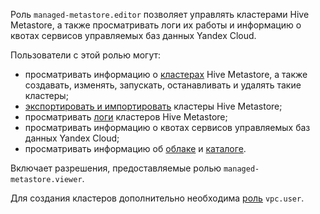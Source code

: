 Роль `managed-metastore.editor` позволяет управлять кластерами Hive Metastore, а также просматривать логи их работы и информацию о квотах сервисов управляемых баз данных Yandex Cloud.

Пользователи с этой ролью могут:
* просматривать информацию о [кластерах](../../data-proc/concepts/metastore.md) Hive Metastore, а также создавать, изменять, запускать, останавливать и удалять такие кластеры;
* [экспортировать и импортировать](../../data-proc/operations/metastore/export-and-import.md) кластеры Hive Metastore;
* просматривать [логи](../../data-proc/concepts/logs.md) кластеров Hive Metastore;
* просматривать информацию о квотах сервисов управляемых баз данных Yandex Cloud;
* просматривать информацию об [облаке](../../resource-manager/concepts/resources-hierarchy.md#cloud) и [каталоге](../../resource-manager/concepts/resources-hierarchy.md#folder).

Включает разрешения, предоставляемые ролью `managed-metastore.viewer`.

Для создания кластеров дополнительно необходима [роль](../../vpc/security/index.md#vpc-user) `vpc.user`.